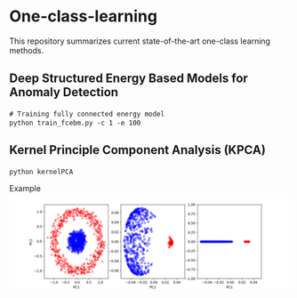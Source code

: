 # One-class-learning
This repository summarizes current state-of-the-art one-class learning methods.

## Deep Structured Energy Based Models for Anomaly Detection
```
# Training fully connected energy model
python train_fcebm.py -c 1 -e 100 
```

## Kernel Principle Component Analysis (KPCA)
```
python kernelPCA
```
Example
![kernel pca](https://github.com/waitwaitforget/One-class-learning/blob/master/imgs/kpca.png)
